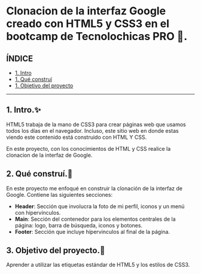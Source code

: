 # Clonacion de la interfaz Google creado con HTML5 y CSS3 en el bootcamp de Tecnolochicas PRO 💜.
## ÍNDICE

* [1. Intro](https://github.com/RosaMTR24/cloninterfazgoogle/blob/main/README.md#1-intro)
* [1. Qué construí](https://github.com/RosaMTR24/cloninterfazgoogle/blob/main/README.md#2-qu%C3%A9-constru%C3%AD)
* [1. Objetivo del proyecto](https://github.com/RosaMTR24/cloninterfazgoogle/edit/main/README.md#3-objetivo-del-proyecto)

****

## 1. Intro.✨
HTML5 trabaja de la mano de CSS3 para crear páginas web que usamos todos los días en el navegador. Incluso, este sitio web en donde estas viendo este contenido está construido con HTML Y CSS. 

En este proyecto, con los conocimientos de HTML y CSS realice la clonacion de la interfaz de Google.

## 2. Qué construí.🥰
En este proyecto me enfoqué en construir la clonación de la interfaz de Google.
Contiene las siguientes secciones: 
* **Header**: Sección que involucra la foto de mi perfil, iconos y un menú con hipervínculos.
*  **Main**: Sección del contenedor para los elementos centrales de la página: logo, barra de búsqueda, iconos y botones.
* **Footer**: Sección que incluye hípervinculos al final de la página.

## 3. Objetivo del proyecto.🤩
Aprender a utilizar las etiquetas estándar de HTML5 y los estilos de CSS3.
